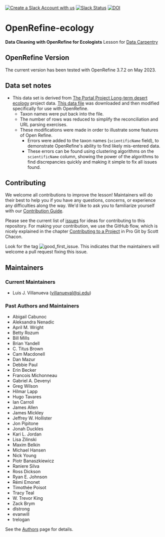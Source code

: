 [![Create a Slack Account with us](https://img.shields.io/badge/Create_Slack_Account-The_Carpentries-071159.svg)](https://slack-invite.carpentries.org/)
[![Slack Status](https://img.shields.io/badge/Slack_Channel-dc--ecology--openref-E01563.svg)](https://carpentries.slack.com/messages/C9Y0RDGPQ)
[![DOI](https://zenodo.org/badge/DOI/10.5281/zenodo.570048.svg)](https://doi.org/10.5281/zenodo.570048)

# OpenRefine-ecology

**Data Cleaning with OpenRefine for Ecologists** Lesson for [Data Carpentry](https://datacarpentry.org/lessons/#ecology-workshop)

## OpenRefine Version

The current version has been tested with OpenRefine 3.7.2 on May 2023.

## Data set notes

- This data set is derived from [The Portal Project Long-term desert ecology](https://portal.weecology.org/) project data. [This data file](https://www.esapubs.org/archive/ecol/E090/118/Portal_rodents_19772002.csv) was downloaded and then modified specifically for use with OpenRefine.
  - Taxon names were put back into the file.
  - The number of rows was reduced to simplify the reconciliation and URL parsing exercises.
  - These modifications were made in order to illustrate some features of Open Refine.
    - Errors were added to the taxon names (`scientificName` field), to demonstrate OpenRefine's ability to find likely mis-entered data.
    - These errors can be found using clustering algorithms on the `scientificName` column, showing the power of the algorithms to find discrepancies quickly and making it simple to fix all issues found.

## Contributing

We welcome all contributions to improve the lesson! Maintainers will do their best to help you if you have any questions, concerns, or experience any difficulties along the way.
We'd like to ask you to familiarize yourself with our [Contribution Guide](CONTRIBUTING.md).

Please see the current list of [issues](https://github.com/datacarpentry/OpenRefine-ecology-lesson/issues) for ideas for contributing to this repository. For making your contribution, we use the GitHub flow, which is nicely explained in the chapter [Contributing to a Project](https://git-scm.com/book/en/v2/GitHub-Contributing-to-a-Project) in Pro Git by Scott Chacon.

Look for the tag ![good\_first\_issue](https://img.shields.io/badge/-good%20first%20issue-gold.svg). This indicates that the maintainers will welcome a pull request fixing this issue.

## Maintainers

### Current Maintainers

- Luis J. Villanueva ([villanueval@si.edu](mailto:villanueval@si.edu))

### Past Authors and Maintainers

- Abigail Cabunoc
- Aleksandra Nenadic
- April M. Wright
- Betty Rozum
- Bill Mills
- Brian Yandell
- C. Titus Brown
- Cam Macdonell
- Dan Mazur
- Debbie Paul
- Erin Becker
- Francois Michonneau
- Gabriel A. Devenyi
- Greg Wilson
- Hilmar Lapp
- Hugo Tavares
- Ian Carroll
- James Allen
- James Mickley
- Jeffrey W. Hollister
- Jon Pipitone
- Jonah Duckles
- Kari L. Jordan
- Lisa Zilinski
- Maxim Belkin
- Michael Hansen
- Nick Young
- Piotr Banaszkiewicz
- Raniere Silva
- Ross Dickson
- Ryan E. Johnson
- Rémi Emonet
- Timothée Poisot
- Tracy Teal
- W. Trevor King
- Zack Brym
- dlstrong
- evanwill
- trelogan

See the [Authors](AUTHORS) page for details.


